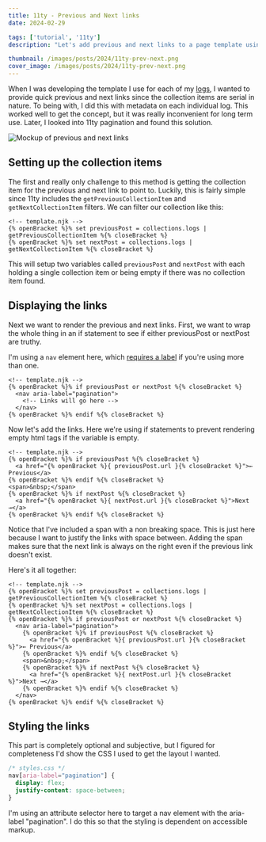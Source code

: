 ```yaml
---
title: 11ty - Previous and Next links
date: 2024-02-29

tags: ['tutorial', '11ty']
description: "Let's add previous and next links to a page template using 11ty collections."

thumbnail: /images/posts/2024/11ty-prev-next.png
cover_image: /images/posts/2024/11ty-prev-next.png
---
```


When I was developing the template I use for each of my [logs](/log), I wanted to provide quick previous and next links since the collection items are serial in nature. To being with, I did this with metadata on each individual log. This worked well to get the concept, but it was really inconvenient for long term use. Later, I looked into 11ty pagination and found this solution.

![Mockup of previous and next links](/images/posts/2024/11ty-prev-next.png)

## Setting up the collection items

The first and really only challenge to this method is getting the collection item for the previous and next link to point to. Luckily, this is fairly simple since 11ty includes the `getPreviousCollectionItem` and `getNextCollectionItem` filters. We can filter our collection like this:

```liquid
<!-- template.njk -->
{% openBracket %}% set previousPost = collections.logs | getPreviousCollectionItem %{% closeBracket %}
{% openBracket %}% set nextPost = collections.logs | getNextCollectionItem %{% closeBracket %}
```

This will setup two variables called `previousPost` and `nextPost` with each holding a single collection item or being empty if there was no collection item found.

## Displaying the links

Next we want to render the previous and next links. First, we want to wrap the whole thing in an if statement to see if either previousPost or nextPost are truthy.

I'm using a `nav` element here, which [requires a label](https://www.aditus.io/patterns/multiple-navigation-landmarks/) if you're using more than one.

```liquid
<!-- template.njk -->
{% openBracket %}% if previousPost or nextPost %{% closeBracket %}
  <nav aria-label="pagination">
    <!-- Links will go here -->
  </nav>
{% openBracket %}% endif %{% closeBracket %}
```

Now let's add the links. Here we're using if statements to prevent rendering empty html tags if the variable is empty.

```liquid
<!-- template.njk -->
{% openBracket %}% if previousPost %{% closeBracket %}
  <a href="{% openBracket %}{ previousPost.url }{% closeBracket %}">← Previous</a>
{% openBracket %}% endif %{% closeBracket %}
<span>&nbsp;</span>
{% openBracket %}% if nextPost %{% closeBracket %}
  <a href="{% openBracket %}{ nextPost.url }{% closeBracket %}">Next →</a>
{% openBracket %}% endif %{% closeBracket %}
```

Notice that I've included a span with a non breaking space. This is just here because I want to justify the links with space between. Adding the span makes sure that the next link is always on the right even if the previous link doesn't exist.

Here's it all together:

```liquid
<!-- template.njk -->
{% openBracket %}% set previousPost = collections.logs | getPreviousCollectionItem %{% closeBracket %}
{% openBracket %}% set nextPost = collections.logs | getNextCollectionItem %{% closeBracket %}
{% openBracket %}% if previousPost or nextPost %{% closeBracket %}
  <nav aria-label="pagination">
    {% openBracket %}% if previousPost %{% closeBracket %}
      <a href="{% openBracket %}{ previousPost.url }{% closeBracket %}">← Previous</a>
    {% openBracket %}% endif %{% closeBracket %}
    <span>&nbsp;</span>
    {% openBracket %}% if nextPost %{% closeBracket %}
      <a href="{% openBracket %}{ nextPost.url }{% closeBracket %}">Next →</a>
    {% openBracket %}% endif %{% closeBracket %}
  </nav>
{% openBracket %}% endif %{% closeBracket %}
```

## Styling the links

This part is completely optional and subjective, but I figured for completeness I'd show the CSS I used to get the layout I wanted.

```css
/* styles.css */
nav[aria-label="pagination"] {
  display: flex;
  justify-content: space-between;
}
```

I'm using an attribute selector here to target a nav element with the aria-label "pagination". I do this so that the styling is dependent on accessible markup.
